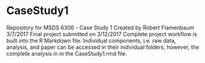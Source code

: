 # CaseStudy1
Repository for MSDS 6306 - Case Study 1
Created by Robert Flamenbaum
3/7/2017
Final project submitted on 3/12/2017
Complete project workflow is built into the R Markdown file. Individual components, i.e. raw data, analysis, and paper can be accessed in their individual folders, however, the complete analysis in in the CaseStudy1.rmd file.
